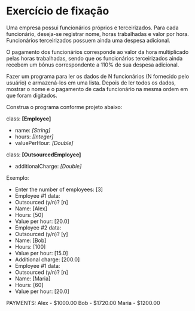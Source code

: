 # Exercício de fixação

Uma empresa possui funcionários próprios e terceirizados.
Para cada funcionário, deseja-se registrar nome, horas trabalhadas e valor por hora.
Funcionários terceirizados possuem ainda uma despesa adicional.

O pagamento dos funcionários corresponde ao valor da hora multiplicado pelas horas trabalhadas, sendo que os funcionários terceirizados ainda recebem um bônus correspondente a 110% de sua despesa adicional.

Fazer um programa para ler os dados de N funcionários (N fornecido pelo usuário) e armazená-los em uma lista.
Depois de ler todos os dados, mostrar o nome e o pagamento de cada funcionário na mesma ordem em que foram digitados.

Construa o programa conforme projeto abaixo:

class: **[Employee]**

- name: _[String]_
- hours: _[Integer]_
- valuePerHour: _[Double]_


class: **[OutsourcedEmployee]**

- additionalCharge: _[Double]_


Exemplo:

- Enter the number of employees: [3]
- Employee #1 data:
- Outsourced (y/n)? [n]
- Name: [Alex]
- Hours: [50]
- Value per hour: [20.0]
- Employee #2 data:
- Outsourced (y/n)? [y]
- Name: [Bob]
- Hours: [100]
- Value per hour: [15.0]
- Additional charge: [200.0]
- Employee #1 data:
- Outsourced (y/n)? [n]
- Name: [Maria]
- Hours: [60]
- Value per hour: [20.0]

PAYMENTS:
Alex - $1000.00
Bob - $1720.00
Maria - $1200.00
